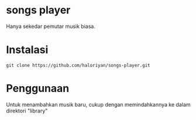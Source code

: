 # songs player
Hanya sekedar pemutar musik biasa.

# Instalasi
```
git clone https://github.com/haloriyan/songs-player.git
```

# Penggunaan
Untuk menambahkan musik baru, cukup dengan memindahkannya ke dalam direktori "library"
